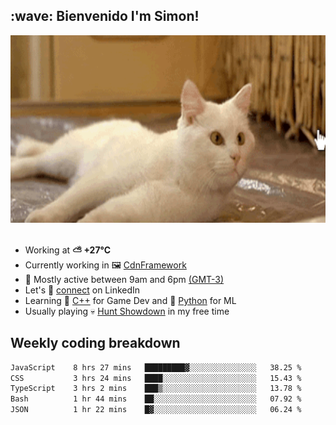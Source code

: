 <h2>:wave: <b>Bienvenido I'm Simon!&nbsp;</b></h2>

<section>
  <img src="./static/banner.gif" height=300 width=1000>
</section>

<br>

<ul>
  <li>
		<!--START_SECTION:weather-->
		Working at <b>⛅️  +27°C</b>
		<!--END_SECTION:weather-->
  </li>
  <li>
    Currently working in 🖼️&nbsp;<a href=https://github.com/snapverse/cdn-framework target=_blank>CdnFramework</a>
  </li>
  <li>
    🚩 Mostly active between 9am and 6pm <a href=https://onlinealarmkur.com/world/es target=_blank>(GMT-3)</a>
  </li>
  <li>
    Let's 🔗&nbsp;<a href=https://www.linkedin.com/in/itsimmons target=_blank>connect</a> on LinkedIn
  </li>
  <li>
    Learning 👴&nbsp;<a href=https://images3.memedroid.com/images/UPLOADED755/65f2bce6734f6.webp target=_blank>C++</a> for Game Dev and 🐍&nbsp;<a href=https://qph.cf2.quoracdn.net/main-qimg-4472b6229cb75bf66ab531f3ebd4f975-lq target=_blank>Python</a> for ML
  </li>
  <li>
    Usually playing 💀&nbsp;<a href=https://www.huntshowdown.com target=_blank>Hunt Showdown</a> in my free time
  </li>
</ul>

<h2><b>Weekly coding breakdown </b></h2>

<!--START_SECTION:waka-->

```txt
JavaScript    8 hrs 27 mins   █████████▓░░░░░░░░░░░░░░░   38.25 %
CSS           3 hrs 24 mins   ████░░░░░░░░░░░░░░░░░░░░░   15.43 %
TypeScript    3 hrs 2 mins    ███▒░░░░░░░░░░░░░░░░░░░░░   13.78 %
Bash          1 hr 44 mins    ██░░░░░░░░░░░░░░░░░░░░░░░   07.92 %
JSON          1 hr 22 mins    █▓░░░░░░░░░░░░░░░░░░░░░░░   06.24 %
```

<!--END_SECTION:waka-->
